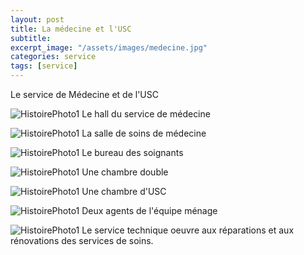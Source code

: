 ```yaml
---
layout: post
title: La médecine et l'USC
subtitle:
excerpt_image: "/assets/images/medecine.jpg"
categories: service
tags: [service]
---
```


Le service de Médecine et de l'USC


![HistoirePhoto1](https://ch-clamecy.github.io/JEP2025/assets/images/medecine1.jpg)  Le hall du service de médecine


![HistoirePhoto1](https://ch-clamecy.github.io/JEP2025/assets/images/medecine4.jpg)  La salle de soins de médecine


![HistoirePhoto1](https://ch-clamecy.github.io/JEP2025/assets/images/medecine5.jpg)  Le bureau des soignants


![HistoirePhoto1](https://ch-clamecy.github.io/JEP2025/assets/images/medecine3.jpg)  Une chambre double


![HistoirePhoto1](https://ch-clamecy.github.io/JEP2025/assets/images/usc.jpg)  Une chambre d'USC


![HistoirePhoto1](https://ch-clamecy.github.io/JEP2025/assets/images/Clamecy-08025.jpg)  Deux agents de l'équipe ménage


![HistoirePhoto1](https://ch-clamecy.github.io/JEP2025/assets/images/Clamecy-07590.jpg)  Le service technique oeuvre aux réparations et aux rénovations des services de soins.
